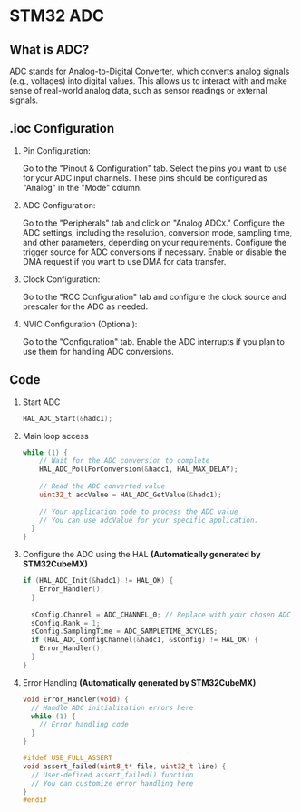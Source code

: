 # STM32 ADC

## What is ADC?

ADC stands for Analog-to-Digital Converter, which converts analog signals (e.g., voltages) into
digital values. This allows us to interact with and make sense of real-world analog data, such as
sensor readings or external signals.

## .ioc Configuration

1. Pin Configuration:

   Go to the "Pinout & Configuration" tab. Select the pins you want to use for your ADC input
   channels. These pins should be configured as "Analog" in the "Mode" column.

2. ADC Configuration:

   Go to the "Peripherals" tab and click on "Analog ADC`X`." Configure the ADC settings, including 
   the resolution, conversion mode, sampling time, and other parameters, depending on your
   requirements. Configure the trigger source for ADC conversions if necessary. Enable or disable
   the DMA request if you want to use DMA for data transfer.

3. Clock Configuration:

   Go to the "RCC Configuration" tab and configure the clock source and prescaler for the ADC as
   needed.

4. NVIC Configuration (Optional):

   Go to the "Configuration" tab. Enable the ADC interrupts if you plan to use them for handling
   ADC conversions.

## Code

1. Start ADC

   ```C
   HAL_ADC_Start(&hadc1);
   ``` 

2. Main loop access

   ```C
   while (1) {
       // Wait for the ADC conversion to complete
       HAL_ADC_PollForConversion(&hadc1, HAL_MAX_DELAY);
       
       // Read the ADC converted value
       uint32_t adcValue = HAL_ADC_GetValue(&hadc1);
       
       // Your application code to process the ADC value
       // You can use adcValue for your specific application.
     }
   }
   ```

3. Configure the ADC using the HAL **(Automatically generated by STM32CubeMX)**

   ```C
   if (HAL_ADC_Init(&hadc1) != HAL_OK) {
       Error_Handler();
     }
     
     sConfig.Channel = ADC_CHANNEL_0; // Replace with your chosen ADC channel
     sConfig.Rank = 1;
     sConfig.SamplingTime = ADC_SAMPLETIME_3CYCLES;
     if (HAL_ADC_ConfigChannel(&hadc1, &sConfig) != HAL_OK) {
       Error_Handler();
     }
   }
   ``` 

4. Error Handling **(Automatically generated by STM32CubeMX)**

   ```C
   void Error_Handler(void) {
     // Handle ADC initialization errors here
     while (1) {
       // Error handling code
     }
   }
   
   #ifdef USE_FULL_ASSERT
   void assert_failed(uint8_t* file, uint32_t line) {
     // User-defined assert_failed() function
     // You can customize error handling here
   }
   #endif
   ``` 
